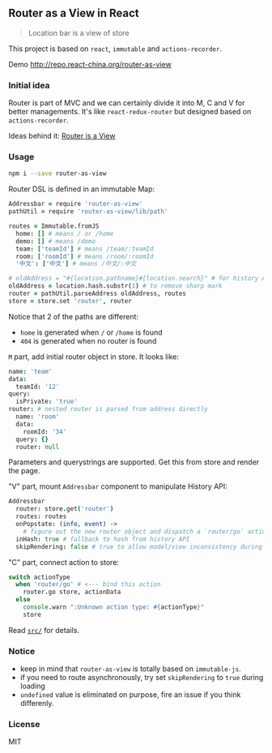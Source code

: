 
Router as a View in React
----

> Location bar is a view of store

This project is based on `react`, `immutable` and `actions-recorder`.

Demo http://repo.react-china.org/router-as-view

### Initial idea

Router is part of MVC and we can certainly divide it into M, C and V for better managements.
It's like `react-redux-router` but designed based on `actions-recorder`.

Ideas behind it: [Router is a View](https://hashnode.com/post/router-is-a-view-cil5959bn00kqa653p0y42gpu)

### Usage

```bash
npm i --save router-as-view
```

Router DSL is defined in an immutable Map:

```coffee
Addressbar = require 'router-as-view'
pathUtil = require 'router-as-view/lib/path'

routes = Immutable.fromJS
  home: [] # means / or /home
  demo: [] # means /demo
  team: ['teamId'] # means /team/:teamId
  room: ['roomId'] # means /room/:roomId
  '中文': ['中文'] # means /中文/:中文

# oldAddress = "#{location.pathname}#{location.search}" # for history API
oldAddress = location.hash.substr(1) # to remove sharp mark
router = pathUtil.parseAddress oldAddress, routes
store = store.set 'router', router
```

Notice that 2 of the paths are different:

* `home` is generated when `/` or `/home` is found
* `404` is generated when no router is found


`M` part, add initial router object in store. It looks like:

```coffee
name: 'team'
data:
  teamId: '12'
query:
  isPrivate: 'true'
router: # nested router is parsed from address directly
  name: 'room'
  data:
    roomId: '34'
  query: {}
  router: null
```

Parameters and querystrings are supported. Get this from store and render the page.

"V" part, mount `Addressbar` component to manipulate History API:

```coffee
Addressbar
  router: store.get('router')
  routes: routes
  onPopstate: (info, event) ->
    # figure out the new router object and dispatch a `router/go` action
  inHash: true # fallback to hash from history API
  skipRendering: false # true to allow model/view inconsistency during loading
```

"C" part, connect action to store:

```coffee
switch actionType
  when 'router/go' # <--- bind this action
    router.go store, actionData
  else
    console.warn ":Unknown action type: #{actionType}"
    store
```

Read [`src/`](https://github.com/jianliaoim/router-as-view/tree/master/src) for details.

### Notice

* keep in mind that `router-as-view` is totally based on `immutable-js`.
* if you need to route asynchronously, try set `skipRendering` to `true` during loading
* `undefined` value is eliminated on purpose, fire an issue if you think differenly.

### License

MIT
